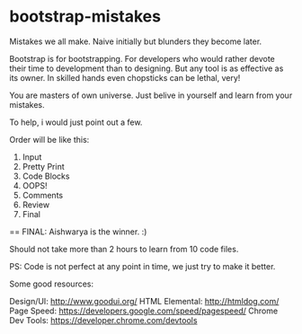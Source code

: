 bootstrap-mistakes
==================

Mistakes we all make. Naive initially but blunders they become later.

Bootstrap is for bootstrapping. For developers who would rather devote their time to development than to designing. But any tool is as effective as its owner. In skilled hands even chopsticks can be lethal, very!

You are masters of own universe. Just belive in yourself and learn from your mistakes.

To help, i would just point out a few.

Order will be like this:

1. Input
2. Pretty Print
3. Code Blocks
4. OOPS!
5. Comments
6. Review
7. Final

==
FINAL: Aishwarya is the winner. :)

Should not take more than 2 hours to learn from 10 code files.

PS: Code is not perfect at any point in time, we just try to make it better.

Some good resources:

Design/UI: http://www.goodui.org/
HTML Elemental: http://htmldog.com/
Page Speed: https://developers.google.com/speed/pagespeed/
Chrome Dev Tools: https://developer.chrome.com/devtools
